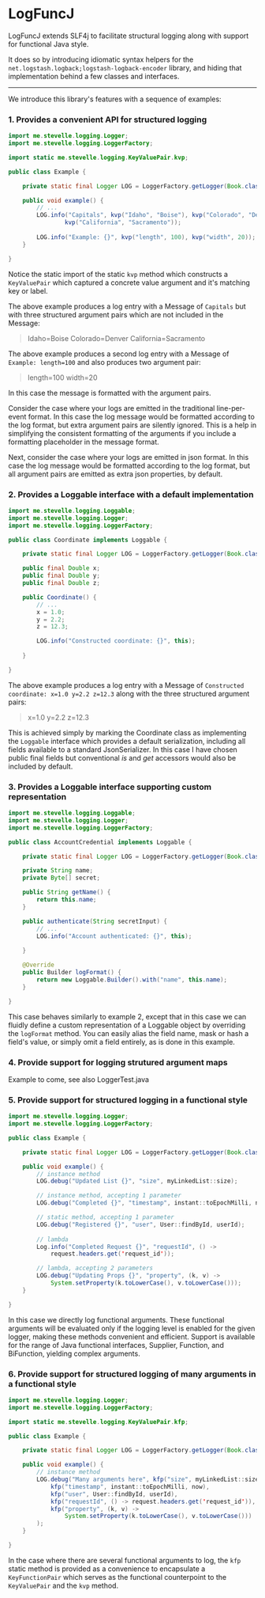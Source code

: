 # LogFuncJ

LogFuncJ extends SLF4j to facilitate structural logging along with support for
functional Java style. 

It does so by introducing idiomatic syntax helpers for the 
`net.logstash.logback;logstash-logback-encoder` library, and hiding that
implementation behind a few classes and interfaces.

-------
We introduce this library's features with a sequence of examples:


### 1. Provides a convenient API for structured logging

```java
import me.stevelle.logging.Logger;
import me.stevelle.logging.LoggerFactory;

import static me.stevelle.logging.KeyValuePair.kvp;

public class Example {

    private static final Logger LOG = LoggerFactory.getLogger(Book.class);

    public void example() {
        // ...
        LOG.info("Capitals", kvp("Idaho", "Boise"), kvp("Colorado", "Denver"), 
                kvp("California", "Sacramento"));
        
        LOG.info("Example: {}", kvp("length", 100), kvp("width", 20));
    }    

}
```
Notice the static import of the static `kvp` method which constructs a 
`KeyValuePair` which captured a concrete value argument and it's matching
key or label.

The above example produces a log entry with a Message of `Capitals` but with 
three structured argument pairs which are not included in the Message:

> Idaho=Boise Colorado=Denver California=Sacramento

The above example produces a second log entry with a Message of 
`Example: length=100` and also produces two argument pair:

> length=100 width=20

In this case the message is formatted with the argument pairs.

Consider the case where your logs are emitted in the traditional line-per-event
format. In this case the log message would be formatted according to the log format,
but extra argument pairs are silently ignored. This is a help in simplifying the
consistent formatting of the arguments if you include a formatting placeholder in
the message format.

Next, consider the case where your logs are emitted in json format. In this case the
log message would be formatted according to the log format, but all argument
pairs are emitted as extra json properties, by default.


### 2. Provides a Loggable interface with a default implementation

```java
import me.stevelle.logging.Loggable;
import me.stevelle.logging.Logger;
import me.stevelle.logging.LoggerFactory;

public class Coordinate implements Loggable {

    private static final Logger LOG = LoggerFactory.getLogger(Book.class);

    public final Double x;
    public final Double y;
    public final Double z;

    public Coordinate() {
        // ...
        x = 1.0;
        y = 2.2;
        z = 12.3;

        LOG.info("Constructed coordinate: {}", this);
        
    }    

}
```

The above example produces a log entry with a Message of 
`Constructed coordinate: x=1.0 y=2.2 z=12.3` along with the three structured 
argument pairs:

> x=1.0 y=2.2 z=12.3

This is achieved simply by marking the Coordinate class as implementing the
`Loggable` interface which provides a default serialization, including all fields
available to a standard JsonSerializer. In this case I have chosen public final
fields but conventional _is_ and _get_ accessors would also be included by default.


### 3. Provides a Loggable interface supporting custom representation

```java
import me.stevelle.logging.Loggable;
import me.stevelle.logging.Logger;
import me.stevelle.logging.LoggerFactory;

public class AccountCredential implements Loggable {

    private static final Logger LOG = LoggerFactory.getLogger(Book.class);

    private String name;
    private Byte[] secret;

    public String getName() {
        return this.name;
    }

    public authenticate(String secretInput) {
        // ...
        LOG.info("Account authenticated: {}", this);
        
    }    

    @Override
    public Builder logFormat() {
        return new Loggable.Builder().with("name", this.name);
    }

}
```

This case behaves similarly to example 2, except that in this case we can fluidly 
define a custom representation of a Loggable object by overriding the `logFormat` 
method. You can easily alias the field name, mask or hash a field's value, or
simply omit a field entirely, as is done in this example.

### 4. Provide support for logging strutured argument maps

Example to come, see also LoggerTest.java

### 5. Provide support for structured logging in a functional style

```java
import me.stevelle.logging.Logger;
import me.stevelle.logging.LoggerFactory;

public class Example {

    private static final Logger LOG = LoggerFactory.getLogger(Book.class);

    public void example() {
        // instance method
        LOG.debug("Updated List {}", "size", myLinkedList::size);

        // instance method, accepting 1 parameter
        LOG.debug("Completed {}", "timestamp", instant::toEpochMilli, now);

        // static method, accepting 1 parameter
        LOG.debug("Registered {}", "user", User::findById, userId);
        
        // lambda
        Log.info("Completed Request {}", "requestId", () -> 
            request.headers.get('request_id'));

        // lambda, accepting 2 parameters
        LOG.debug("Updating Props {}", "property", (k, v) -> 
            System.setProperty(k.toLowerCase(), v.toLowerCase()));
    }    

}
```

In this case we directly log functional arguments. These functional arguments
will be evaluated only if the logging level is enabled for the given logger,
making these methods convenient and efficient. Support is available for the
range of Java functional interfaces, Supplier, Function, and BiFunction, 
yielding complex arguments.

### 6. Provide support for structured logging of many arguments in a functional style

```java
import me.stevelle.logging.Logger;
import me.stevelle.logging.LoggerFactory;

import static me.stevelle.logging.KeyValuePair.kfp;

public class Example {

    private static final Logger LOG = LoggerFactory.getLogger(Book.class);

    public void example() {
        // instance method
        LOG.debug("Many arguments here", kfp("size", myLinkedList::size),
            kfp("timestamp", instant::toEpochMilli, now),
            kfp("user", User::findById, userId),
            kfp("requestId", () -> request.headers.get('request_id')),
            kfp("property", (k, v) -> 
                System.setProperty(k.toLowerCase(), v.toLowerCase()))
        );
    }    

}
```

In the case where there are several functional arguments to log, the `kfp` 
static method is provided as a convenience to encapsulate a `KeyFunctionPair`
which serves as the functional counterpoint to the `KeyValuePair` and the 
`kvp` method.
